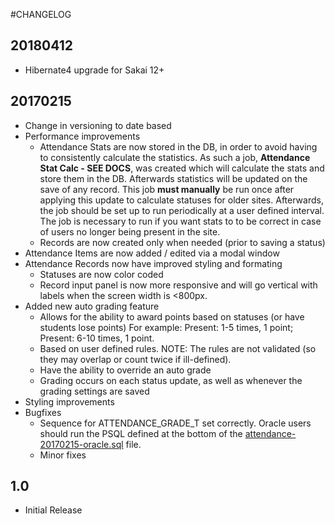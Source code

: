 #CHANGELOG




## 20180412
* Hibernate4 upgrade for Sakai 12+



## 20170215
* Change in versioning to date based
* Performance improvements
  * Attendance Stats are now stored in the DB, in order to avoid having
    to consistently calculate the statistics.
    As such a job, __Attendance Stat Calc - SEE DOCS__, was created which will
    calculate the stats and store them in the DB. Afterwards statistics will be
    updated on the save of any record.
    This job __must manually__ be run once after applying this update to calculate
    statuses for older sites.
    Afterwards, the job should be set up to run periodically at a user defined interval.
    The job is necessary to run if you want stats to to be correct in case of users
    no longer being present in the site.
  * Records are now created only when needed (prior to saving a status)
* Attendance Items are now added / edited via a modal window
* Attendance Records now have improved styling and formating
  * Statuses are now color coded
  * Record input panel is now more responsive and will go vertical with labels
  when the screen width is <800px.
* Added new auto grading feature
  * Allows for the ability to award points based on statuses (or have students lose
  points)
  For example: Present: 1-5 times, 1 point; Present: 6-10 times, 1 point.
  * Based on user defined rules. NOTE: The rules are not validated (so they may overlap
  or count twice if ill-defined).
  * Have the ability to override an auto grade
  * Grading occurs on each status update, as well as whenever the grading settings are
  saved
* Styling improvements
* Bugfixes
  * Sequence for ATTENDANCE\_GRADE\_T set correctly.
  Oracle users should run the PSQL defined at the bottom of the 
  [attendance-20170215-oracle.sql](/docs/sql/attendance-20170215-oracle.sql) file.
  * Minor fixes

## 1.0
* Initial Release
